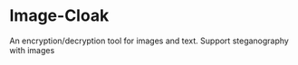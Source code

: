 # Image-Cloak
An encryption/decryption tool for images and text. Support steganography with images 
